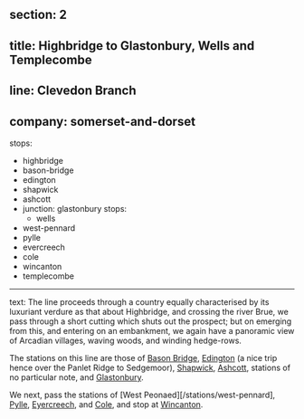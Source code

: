 section: 2
----
title: Highbridge to Glastonbury, Wells and Templecombe
----
line: Clevedon Branch
----
company: somerset-and-dorset
----
stops:
- highbridge
- bason-bridge
- edington
- shapwick
- ashcott
- junction: glastonbury
  stops:
    - wells
- west-pennard
- pylle
- evercreech
- cole
- wincanton
- templecombe
----
text: The line proceeds through a country equally characterised by its luxuriant verdure as that about Highbridge, and crossing the river Brue, we pass through a short cutting which shuts out the prospect; but on emerging from this, and entering on an embankment, we again have a panoramic view of Arcadian villages, waving woods, and winding hedge-rows.

The stations on this line are those of [Bason Bridge](/stations/bason-bridge), [Edington](/stations/edington) (a nice trip hence over the Panlet Ridge to Sedgemoor), [Shapwick](/stations/shapwick), [Ashcott](/stations/ashcott), stations of no particular note, and [Glastonbury](/stations/glastonbury).

We next, pass the stations of [West Peonaed][/stations/west-pennard], [Pylle](/stations/pylle), [Eyercreech](/stations/evercreech), and [Cole](/stations/cole), and stop at [Wincanton](/stations/wincanton).
